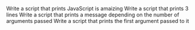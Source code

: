 Write a script that prints JavaScript is amaizing
Write a script that prints 3 lines
Write a script that prints a message depending on the number of arguments passed
Write a script that prints the first argument passed to it
